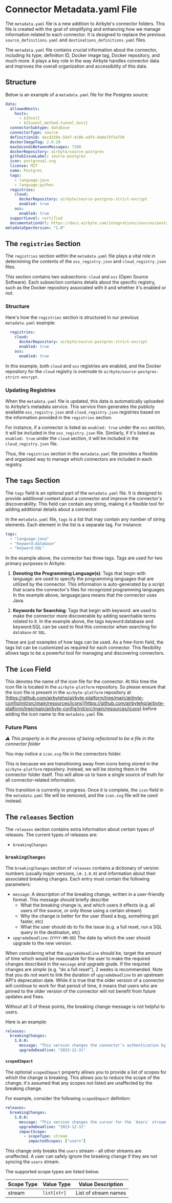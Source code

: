 # Connector Metadata.yaml File

The `metadata.yaml` file is a new addition to Airbyte's connector folders. This file is created with the goal of simplifying and enhancing how we manage information related to each connector. It is designed to replace the previous `source_definitions.yaml` and `destinations_definitions.yaml` files.

The `metadata.yaml` file contains crucial information about the connector, including its type, definition ID, Docker image tag, Docker repository, and much more. It plays a key role in the way Airbyte handles connector data and improves the overall organization and accessibility of this data.

## Structure

Below is an example of a `metadata.yaml` file for the Postgres source:

```yaml
data:
  allowedHosts:
    hosts:
      - ${host}
      - ${tunnel_method.tunnel_host}
  connectorSubtype: database
  connectorType: source
  definitionId: decd338e-5647-4c0b-adf4-da0e75f5a750
  dockerImageTag: 2.0.28
  maxSecondsBetweenMessages: 7200
  dockerRepository: airbyte/source-postgres
  githubIssueLabel: source-postgres
  icon: postgresql.svg
  license: MIT
  name: Postgres
  tags:
    - language:java
    - language:python
  registries:
    cloud:
      dockerRepository: airbyte/source-postgres-strict-encrypt
      enabled: true
    oss:
      enabled: true
  supportLevel: certified
  documentationUrl: https://docs.airbyte.com/integrations/sources/postgres
metadataSpecVersion: "1.0"
```

## The `registries` Section

The `registries` section within the `metadata.yaml` file plays a vital role in determining the contents of the `oss_registry.json` and `cloud_registry.json` files.

This section contains two subsections: `cloud` and `oss` (Open Source Software). Each subsection contains details about the specific registry, such as the Docker repository associated with it and whether it's enabled or not.

### Structure

Here's how the `registries` section is structured in our previous `metadata.yaml` example:

```yaml
  registries:
    cloud:
      dockerRepository: airbyte/source-postgres-strict-encrypt
      enabled: true
    oss:
      enabled: true
```

In this example, both `cloud` and `oss` registries are enabled, and the Docker repository for the `cloud` registry is overrode to `airbyte/source-postgres-strict-encrypt`.

### Updating Registries

When the `metadata.yaml` file is updated, this data is automatically uploaded to Airbyte's metadata service. This service then generates the publicly available `oss_registry.json` and `cloud_registry.json` registries based on the information provided in the `registries` section.

For instance, if a connector is listed as `enabled: true` under the `oss` section, it will be included in the `oss_registry.json` file. Similarly, if it's listed as `enabled: true` under the `cloud` section, it will be included in the `cloud_registry.json` file.

Thus, the `registries` section in the `metadata.yaml` file provides a flexible and organized way to manage which connectors are included in each registry.

## The `tags` Section

The `tags` field is an optional part of the `metadata.yaml` file. It is designed to provide additional context about a connector and improve the connector's discoverability. This field can contain any string, making it a flexible tool for adding additional details about a connector.

In the `metadata.yaml` file, `tags` is a list that may contain any number of string elements. Each element in the list is a separate tag. For instance:

```yaml
tags:
  - "language:java"
  - "keyword:database"
  - "keyword:SQL"
```
In the example above, the connector has three tags. Tags are used for two primary purposes in Airbyte:

1. **Denoting the Programming Language(s)**: Tags that begin with language: are used to specify the programming languages that are utilized by the connector. This information is auto-generated by a script that scans the connector's files for recognized programming languages. In the example above, language:java means that the connector uses Java.

2. **Keywords for Searching**: Tags that begin with keyword: are used to make the connector more discoverable by adding searchable terms related to it. In the example above, the tags keyword:database and keyword:SQL can be used to find this connector when searching for `database` or `SQL`.

These are just examples of how tags can be used. As a free-form field, the tags list can be customized as required for each connector. This flexibility allows tags to be a powerful tool for managing and discovering connectors.

## The `icon` Field
This denotes the name of the icon file for the connector. At this time the icon file is located in the `airbyte-platform` repository. So please ensure that the icon file is present in the `airbyte-platform` repository at [https://github.com/airbytehq/airbyte-platform/tree/main/airbyte-config/init/src/main/resources/icons](https://github.com/airbytehq/airbyte-platform/tree/main/airbyte-config/init/src/main/resources/icons) before adding the icon name to the `metadata.yaml` file.

### Future Plans
_⚠️ This property is in the process of being refactored to be a file in the connector folder_

You may notice a `icon.svg` file in the connectors folder.

This is because we are transitioning away from icons being stored in the `airbyte-platform` repository. Instead, we will be storing them in the connector folder itself. This will allow us to have a single source of truth for all connector-related information.

This transition is currently in progress. Once it is complete, the `icon` field in the `metadata.yaml` file will be removed, and the `icon.svg` file will be used instead.

## The `releases` Section
The `releases` section contains extra information about certain types of releases. The current types of releases are:
* `breakingChanges`

### `breakingChanges`

The `breakingChanges` section of `releases` contains a dictionary of version numbers (usually major versions, i.e. `1.0.0`) and information about
their associated breaking changes. Each entry must contain the following parameters:
* `message`: A description of the breaking change, written in a user-friendly format. This message should briefly describe
  * What the breaking change is, and which users it effects (e.g. all users of the source, or only those using a certain stream)
  * Why the change is better for the user (fixed a bug, something got faster, etc)
  * What the user should do to fix the issue (e.g. a full reset, run a SQL query in the destinaton, etc)
* `upgradeDeadline`: (`YYYY-MM-DD`) The date by which the user should upgrade to the new version.

When considering what the `upgradeDeadline` should be, target the amount of time which would be reasonable for the user to make the required changes described in the `message` and upgrade giude.  If the required changes are _simple_ (e.g. "do a full reset"), 2 weeks is recommended.  Note that you do *not* want to link the duration of `upgradeDeadline` to an upstream API's deprecation date.  While it is true that the older version of a connector will continue to work for that period of time, it means that users who are pinned to the older version of the connector will not benefit from future updates and fixes.

Without all 3 of these points, the breaking change message is not helpful to users. 

Here is an example:
```yaml
releases:
  breakingChanges:
    1.0.0:
      message: "This version changes the connector’s authentication by removing ApiKey authentication, which is now deprecated by the [upstream source](upsteam-docs-url.com). Users currently using ApiKey auth will need to reauthenticate with OAuth after upgrading to continue syncing."
      upgradeDeadline: "2023-12-31"
```

#### `scopedImpact`
The optional `scopedImpact` property allows you to provide a list of scopes for which the change is breaking.
This allows you to reduce the scope of the change; it's assumed that any scopes not listed are unaffected by the breaking change.

For example, consider the following `scopedImpact` defintion:

```yaml
releases:
  breakingChanges:
    1.0.0:
      message: "This version changes the cursor for the `Users` stream. After upgrading, please reset the stream."
      upgradeDeadline: "2023-12-31"
      impactScope:
        - scopeType: stream
          impactedScopes: ["users"]
```

This change only breaks the `users` stream - all other streams are unaffected. A user can safely ignore the breaking change
if they are not syncing the `users` stream.

The supported scope types are listed below.

| Scope Type | Value Type | Value Description |
|------------|------------|------------------|
| stream     | `list[str]`  | List of stream names |
